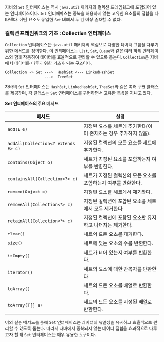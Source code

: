 자바의 `Set` 인터페이스는 역시 `java.util` 패키지의 컬렉션 프레임워크에 포함되어 있는 인터페이스이다. `Set` 인터페이스는 중복을 허용하지 않는 고유한 요소들의 집합을 나타낸다. 어떤 요소도 동일한 `Set` 내에서 두 번 이상 존재할 수 없다.
### 컬렉션 프레임워크의 기초 : Collection 인터페이스
`Collection` 인터페이스는 `java.util` 패키지의 핵심으로 다양한 데이터 그룹을 다루기 위한 메서드를 정의한다. 이 인터페이스는 `List`, `Set`, `Queue`와 같은 여러 하위 인터페이스와 함께 작동하여 데이터를 효율적으로 관리할 수 있도록 돕는다. `Collection`은 자바에서 데이터를 다루기 위한 기초가 되는 구조이다.

``` css
Collection -> Set --->  HashSet <--- LinkedHashSet
				  --->  TreeSet
```

자바의 `Set` 인터페이스는 `HashSet`, `LinkedHashSet`, `TreeSet`와 같은 여러 구현 클래스를 제공하며, 각 클래스는 `Set` 인터페이스를 구현하면서 고유한 특성을 지니고 있다.

**Set 인터페이스의 주요 메서드**

| 메서드                                 | 설명                                    |
| ----------------------------------- | ------------------------------------- |
| `add(E e)`                          | 지정된 요소를 세트에 추가한다(이미 존재하는 경우 추가하지 않음). |
| `addAll(Collection<? extends E> c)` | 지정된 컬렉션의 모든 요소를 세트에 추가한다.             |
| `contains(Object o)`                | 세트가 지정된 요소를 포함하는지 여부를 반환한다.           |
| `containsAll(Collection<?> c)`      | 세트가 지정된 컬렉션의 모든 요소를 포함하는지 여부를 반환한다.   |
| `remove(Object o)`                  | 지정된 요소를 세트에서 제거한다.                    |
| `removeAll(Collection<?> c)`        | 지정된 컬렉션에 포함된 요소를 세트에서 모두 제거한다.        |
| `retainAll(Collection<?> c)`        | 지정된 컬렉션에 포함된 요소만 유지하고 나머지는 제거한다.      |
| `clear()`                           | 세트의 모든 요소를 제거한다.                      |
| `size()`                            | 세트에 있는 요소의 수를 반환한다.                   |
| `isEmpty()`                         | 세트가 비어 있는지 여부를 반환한다.                  |
| `iterator()`                        | 세트의 요소에 대한 반복자를 반환한다.                 |
| `toArray()`                         | 세트의 모든 요소를 배열로 반환한다.                  |
| `toArray(T[] a)`                    | 세트의 모든 요소를 지정된 배열로 반환한다.              |
이와 같은 메서드를 통해 `Set` 인터페이스는 데이터의 유일성을 유지하고 효율적으로 관리할 수 있도록 돕는다. 따라서 자바에서 중복되지 않는 데이터 집합을 효과적으로 다루고자 할 때 `Set` 인터페이스는 매우 유용한 도구이다.